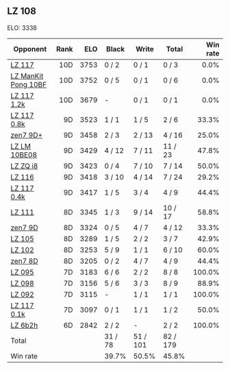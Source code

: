 ## LZ 108 ##

ELO: 3338

Opponent | Rank | ELO | Black | Write | Total | Win rate
---------|-----:|----:|-------|-------|-------|-------:
[LZ 117](LZ%20117.md) | 10D | 3753 | 0 / 2 | 0 / 1 | 0 / 3 | 0.0%
[LZ ManKit Pong 10BF](LZ%20ManKit%20Pong%2010BF.md) | 10D | 3752 | 0 / 5 | 0 / 1 | 0 / 6 | 0.0%
[LZ 117 1.2k](LZ%20117%201.2k.md) | 10D | 3679 | - | 0 / 1 | 0 / 1 | 0.0%
[LZ 117 0.8k](LZ%20117%200.8k.md) | 9D | 3523 | 1 / 1 | 1 / 5 | 2 / 6 | 33.3%
[zen7 9D+](zen7%209D+.md) | 9D | 3458 | 2 / 3 | 2 / 13 | 4 / 16 | 25.0%
[LZ LM 10BE08](LZ%20LM%2010BE08.md) | 9D | 3429 | 4 / 12 | 7 / 11 | 11 / 23 | 47.8%
[LZ ZQ i8](LZ%20ZQ%20i8.md) | 9D | 3423 | 0 / 4 | 7 / 10 | 7 / 14 | 50.0%
[LZ 116](LZ%20116.md) | 9D | 3418 | 3 / 10 | 4 / 14 | 7 / 24 | 29.2%
[LZ 117 0.4k](LZ%20117%200.4k.md) | 9D | 3417 | 1 / 5 | 3 / 4 | 4 / 9 | 44.4%
[LZ 111](LZ%20111.md) | 8D | 3345 | 1 / 3 | 9 / 14 | 10 / 17 | 58.8%
[zen7 9D](zen7%209D.md) | 8D | 3324 | 0 / 5 | 4 / 7 | 4 / 12 | 33.3%
[LZ 105](LZ%20105.md) | 8D | 3289 | 1 / 5 | 2 / 2 | 3 / 7 | 42.9%
[LZ 102](LZ%20102.md) | 8D | 3253 | 5 / 9 | 1 / 1 | 6 / 10 | 60.0%
[zen7 8D](zen7%208D.md) | 8D | 3205 | 0 / 2 | 4 / 7 | 4 / 9 | 44.4%
[LZ 095](LZ%20095.md) | 7D | 3183 | 6 / 6 | 2 / 2 | 8 / 8 | 100.0%
[LZ 098](LZ%20098.md) | 7D | 3156 | 5 / 6 | 3 / 3 | 8 / 9 | 88.9%
[LZ 092](LZ%20092.md) | 7D | 3115 | - | 1 / 1 | 1 / 1 | 100.0%
[LZ 117 0.1k](LZ%20117%200.1k.md) | 7D | 3097 | 0 / 1 | 1 / 1 | 1 / 2 | 50.0%
[LZ 6b2h](LZ%206b2h.md) | 6D | 2842 | 2 / 2 | - | 2 / 2 | 100.0%
Total | | | 31 / 78 | 51 / 101 | 82 / 179 | 
Win rate| | | 39.7% | 50.5% | 45.8% | 

